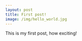 ```yaml
---
layout: post
title: First post!
image: /img/hello_world.jpg
---
```


This is my first post, how exciting!
